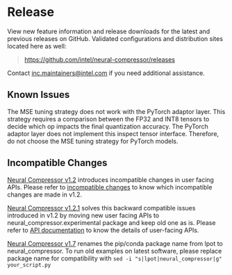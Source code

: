 Release
=======

View new feature information and release downloads for the latest and previous releases on GitHub. Validated configurations and distribution sites located here as well:

> <https://github.com/intel/neural-compressor/releases>

Contact inc.maintainers@intel.com if you need additional assistance.

## Known Issues

The MSE tuning strategy does not work with the PyTorch adaptor layer. This strategy requires a comparison between the FP32 and INT8 tensors to decide which op impacts the final quantization accuracy. The PyTorch adaptor layer does not implement this inspect tensor interface. Therefore, do not choose the MSE tuning strategy for PyTorch models.

## Incompatible Changes

[Neural Compressor v1.2](https://github.com/intel/neural-compressor/tree/v1.2) introduces incompatible changes in user facing APIs. Please refer to [incompatible changes](incompatible_changes.md) to know which incompatible changes are made in v1.2.

[Neural Compressor v1.2.1](https://github.com/intel/neural-compressor/tree/v1.2.1) solves this backward compatible issues introduced in v1.2 by moving new user facing APIs to neural_compressor.experimental package and keep old one as is. Please refer to [API documentation](./api-documentation/apis.rst) to know the details of user-facing APIs.

[Neural Compressor v1.7](https://github.com/intel/neural-compressor/tree/v1.7) renames the pip/conda package name from lpot to neural_compressor. To run old examples on latest software, please replace package name for compatibility with `sed -i "s|lpot|neural_compressor|g" your_script.py`
